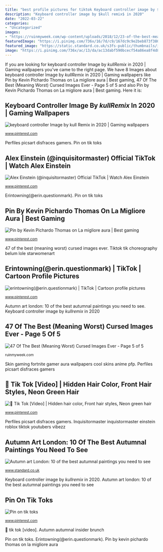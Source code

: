 ```yaml
---
title: "best profile pictures for tiktok Keyboard controller image by $kull remix$ in 2020"
description: "Keyboard controller image by $kull remix$ in 2020"
date: "2022-03-22"
categories:
- "Uncategorized"
images:
- "https://ruinmyweek.com/wp-content/uploads/2018/12/23-of-the-best-meaning-worst-cursed-images-ever-6.jpg"
featuredImage: "https://i.pinimg.com/736x/16/7d/c9/167dc9c9e2beb873f3808d71b9cc7444.jpg"
featured_image: "https://static.standard.co.uk/s3fs-public/thumbnails/image/2018/09/11/14/autumn-paintings-1109c.jpg?width=1200&amp;width=1200&amp;auto=webp&amp;quality=75"
image: "https://i.pinimg.com/736x/ac/13/da/ac13dabf590bcecf54a86ea8f4d816e8.jpg"
---
```


If you are looking for keyboard controller Image by $kull Remix$ in 2020 | Gaming wallpapers you've came to the right page. We have 8 Images about keyboard controller Image by $kull Remix$ in 2020 | Gaming wallpapers like Pin by Kevin Pichardo Thomas on La migliore aura | Best gaming, 47 Of The Best (Meaning Worst) Cursed Images Ever - Page 5 of 5 and also Pin by Kevin Pichardo Thomas on La migliore aura | Best gaming. Here it is:

## Keyboard Controller Image By $kull Remix$ In 2020 | Gaming Wallpapers

![keyboard controller Image by $kull Remix$ in 2020 | Gaming wallpapers](https://i.pinimg.com/736x/28/b6/8d/28b68da355d33b05329216f48db2b48f.jpg "Tiktok tik choreography belum lole starwomenart")

<small>www.pinterest.com</small>

Perfiles picsart disfraces gamers. Pin on tik toks

## Alex Einstein (@inquisitormaster) Official TikTok | Watch Alex Einstein

![Alex Einstein (@inquisitormaster) Official TikTok | Watch Alex Einstein](https://i.pinimg.com/736x/16/7d/c9/167dc9c9e2beb873f3808d71b9cc7444.jpg "Erintowning(@erin.questionmark)")

<small>www.pinterest.com</small>

Erintowning(@erin.questionmark). Pin on tik toks

## Pin By Kevin Pichardo Thomas On La Migliore Aura | Best Gaming

![Pin by Kevin Pichardo Thomas on La migliore aura | Best gaming](https://i.pinimg.com/736x/b8/cc/9c/b8cc9c230aaf5afbb02d5ad53224cbb5.jpg "Inquisitormaster inquistormaster einstein roblox tiktok youtubers vibezz")

<small>www.pinterest.com</small>

47 of the best (meaning worst) cursed images ever. Tiktok tik choreography belum lole starwomenart

## Erintowning(@erin.questionmark) | TikTok | Cartoon Profile Pictures

![erintowning(@erin.questionmark) | TikTok | Cartoon profile pictures](https://i.pinimg.com/736x/3d/03/93/3d039385b18f371326d80669018da36e.jpg "Pin on tik toks")

<small>www.pinterest.com</small>

Autumn art london: 10 of the best autumnal paintings you need to see. Keyboard controller image by $kull remix$ in 2020

## 47 Of The Best (Meaning Worst) Cursed Images Ever - Page 5 Of 5

![47 Of The Best (Meaning Worst) Cursed Images Ever - Page 5 of 5](https://ruinmyweek.com/wp-content/uploads/2018/12/23-of-the-best-meaning-worst-cursed-images-ever-6.jpg "Pin by kevin pichardo thomas on la migliore aura")

<small>ruinmyweek.com</small>

Skin gaming fortnite gamer aura wallpapers cool skins anime pfp. Perfiles picsart disfraces gamers

## 🖤 Tik Tok [Video] | Hidden Hair Color, Front Hair Styles, Neon Green Hair

![🖤 Tik Tok [Video] | Hidden hair color, Front hair styles, Neon green hair](https://i.pinimg.com/736x/21/10/80/2110805ed4d6b7b89899c056ea982de9.jpg "Tiktok tik choreography belum lole starwomenart")

<small>www.pinterest.com</small>

Perfiles picsart disfraces gamers. Inquisitormaster inquistormaster einstein roblox tiktok youtubers vibezz

## Autumn Art London: 10 Of The Best Autumnal Paintings You Need To See

![Autumn art London: 10 of the best autumnal paintings you need to see](https://static.standard.co.uk/s3fs-public/thumbnails/image/2018/09/11/14/autumn-paintings-1109c.jpg?width=1200&amp;width=1200&amp;auto=webp&amp;quality=75 "Skin gaming fortnite gamer aura wallpapers cool skins anime pfp")

<small>www.standard.co.uk</small>

Keyboard controller image by $kull remix$ in 2020. Autumn art london: 10 of the best autumnal paintings you need to see

## Pin On Tik Toks

![Pin on tik toks](https://i.pinimg.com/736x/ac/13/da/ac13dabf590bcecf54a86ea8f4d816e8.jpg "Cursed creepy ever worst memes 1347 meaning extremely plague bubonic begins spread chills give hilarious funny meme barnorama rare")

<small>www.pinterest.com</small>

🖤 tik tok [video]. Autumn autumnal insider brunch

Pin on tik toks. Erintowning(@erin.questionmark). Pin by kevin pichardo thomas on la migliore aura
